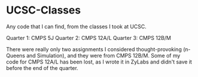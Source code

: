 # UCSC-Classes
Any code that I can find, from the classes I took at UCSC.

Quarter 1: CMPS 5J
Quarter 2: CMPS 12A/L
Quarter 3: CMPS 12B/M

There were really only two assignments I considered thought-provoking (n-Queens and Simulation), and they were from CMPS 12B/M. Some of my code for CMPS 12A/L has been lost, as I wrote it in ZyLabs and didn't save it before the end of the quarter.
